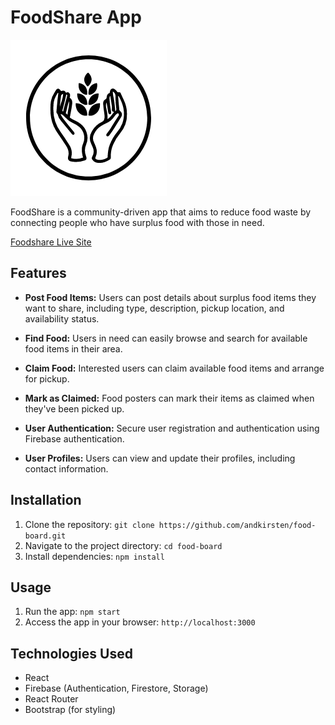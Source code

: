 # FoodShare App

![FoodShare Logo](./src/images/FoodShareLogo.png)

FoodShare is a community-driven app that aims to reduce food waste by connecting people who have surplus food with those in need.

[Foodshare Live Site](https://food-share-25d01.web.app/)

## Features

- **Post Food Items:** Users can post details about surplus food items they want to share, including type, description, pickup location, and availability status.

- **Find Food:** Users in need can easily browse and search for available food items in their area.

- **Claim Food:** Interested users can claim available food items and arrange for pickup.

- **Mark as Claimed:** Food posters can mark their items as claimed when they've been picked up.

- **User Authentication:** Secure user registration and authentication using Firebase authentication.

- **User Profiles:** Users can view and update their profiles, including contact information.

## Installation

1. Clone the repository: `git clone https://github.com/andkirsten/food-board.git`
2. Navigate to the project directory: `cd food-board`
3. Install dependencies: `npm install`

## Usage

1. Run the app: `npm start`
2. Access the app in your browser: `http://localhost:3000`

## Technologies Used

- React
- Firebase (Authentication, Firestore, Storage)
- React Router
- Bootstrap (for styling)
